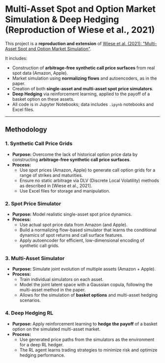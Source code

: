 # Multi-Asset Spot and Option Market Simulation & Deep Hedging (Reproduction of Wiese et al., 2021)

This project is a **reproduction and extension** of [Wiese et al. (2021): "Multi-Asset Spot and Option Market Simulation"](https://arxiv.org/abs/2112.06823).

It includes:

- Construction of **arbitrage-free synthetic call price surfaces** from real spot data (Amazon, Apple).
- Market simulation using **normalizing flows** and autoencoders, as in the paper.
- Creation of both **single-asset and multi-asset spot price simulators**.
- **Deep Hedging** via reinforcement learning, applied to the payoff of a basket option on these assets.
- All code is in Jupyter Notebooks; data includes `.ipynb` notebooks and Excel files.

---

## Methodology

### 1. Synthetic Call Price Grids

- **Purpose:** Overcome the lack of historical option price data by constructing **arbitrage-free synthetic call price surfaces**.
- **Process:**  
  - Use spot prices (Amazon, Apple) to generate call option grids for a range of strikes and maturities.
  - Ensure no static arbitrage via DLV (Discrete Local Volatility) methods as described in [Wiese et al., 2021].
  - Use Excel files for storage and manipulation.

### 2. Spot Price Simulator

- **Purpose:** Model realistic single-asset spot price dynamics.
- **Process:**  
  - Use actual spot price data from Amazon (and Apple).
  - Build a normalizing flow-based simulator that learns the conditional dynamics of spot returns and call surface features.
  - Apply autoencoder for efficient, low-dimensional encoding of synthetic call grids.

### 3. Multi-Asset Simulator

- **Purpose:** Simulate joint evolution of multiple assets (Amazon + Apple).
- **Process:**  
  - Train individual simulators on each asset.
  - Model the joint latent space with a Gaussian copula, following the multi-asset method in the paper.
  - Allows for the simulation of **basket options** and multi-asset hedging scenarios.

### 4. Deep Hedging RL

- **Purpose:** Apply reinforcement learning to **hedge the payoff** of a basket option on the simulated multi-asset market.
- **Process:**  
  - Use generated price paths from the simulators as the environment for a deep RL hedger.
  - The RL agent learns trading strategies to minimize risk and optimize hedging performance.


